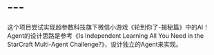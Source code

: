# ---
这个项目尝试实现超参数科技旗下微信小游戏《轮到你了-揭秘篇》中的AI！  
Agent的设计思路是参考《Is Independent Learning All You Need in the
StarCraft Multi-Agent Challenge?》，设计独立的Agent来实现。

